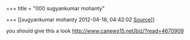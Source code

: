 +++
title = "000 sugyankumar mohanty"

+++
[[sugyankumar mohanty	2012-04-18, 04:42:02 [Source](https://groups.google.com/g/bvparishat/c/XtNqvhtTMUU)]]



  
you should give this a look <http://www.canews15.net/biz/?read=4670909>  

